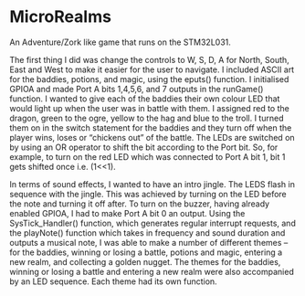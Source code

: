 # MicroRealms
An Adventure/Zork like game that runs on the STM32L031.

The first thing I did was change the controls to W, S, D, A for North, South, East and West to make it easier for the user to navigate. I included ASCII art for the baddies, potions, and magic, using the eputs() function. I initialised GPIOA and made Port A bits 1,4,5,6, and 7 outputs in the runGame() function. I wanted to give each of the baddies their own colour LED that would light up when the user was in battle with them. I assigned red to the dragon, green to the ogre, yellow to the hag and blue to the troll. I turned them on in the switch statement for the baddies and they turn off when the player wins, loses or “chickens out” of the battle. The LEDs are switched on by using an OR operator to shift the bit according to the Port bit. So, for example, to turn on the red LED which was connected to Port A bit 1, bit 1 gets shifted once i.e. (1<<1).

In terms of sound effects, I wanted to have an intro jingle. The LEDS flash in sequence with the jingle. This was achieved by turning on the LED before the note and turning it off after. To turn on the buzzer, having already enabled GPIOA, I had to make Port A bit 0 an output. Using the SysTick_Handler() function, which generates regular interrupt requests, and the playNote() function which takes in frequency and sound duration and outputs a musical note, I was able to make a number of different themes – for the baddies, winning or losing a battle, potions and magic, entering a new realm, and collecting a golden nugget. The themes for the baddies, winning or losing a battle and entering a new realm were also accompanied by an LED sequence. Each theme had its own function.
